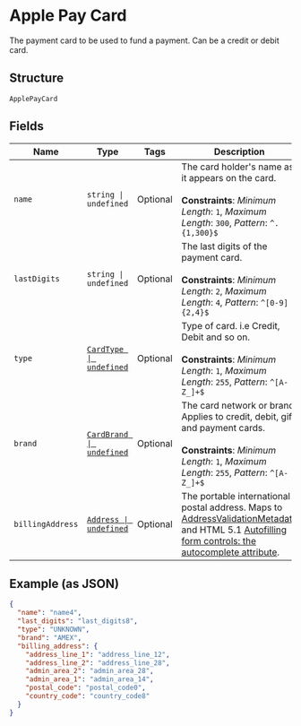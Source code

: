 
# Apple Pay Card

The payment card to be used to fund a payment. Can be a credit or debit card.

## Structure

`ApplePayCard`

## Fields

| Name | Type | Tags | Description |
|  --- | --- | --- | --- |
| `name` | `string \| undefined` | Optional | The card holder's name as it appears on the card.<br><br>**Constraints**: *Minimum Length*: `1`, *Maximum Length*: `300`, *Pattern*: `^.{1,300}$` |
| `lastDigits` | `string \| undefined` | Optional | The last digits of the payment card.<br><br>**Constraints**: *Minimum Length*: `2`, *Maximum Length*: `4`, *Pattern*: `^[0-9]{2,4}$` |
| `type` | [`CardType \| undefined`](../../doc/models/card-type.md) | Optional | Type of card. i.e Credit, Debit and so on.<br><br>**Constraints**: *Minimum Length*: `1`, *Maximum Length*: `255`, *Pattern*: `^[A-Z_]+$` |
| `brand` | [`CardBrand \| undefined`](../../doc/models/card-brand.md) | Optional | The card network or brand. Applies to credit, debit, gift, and payment cards.<br><br>**Constraints**: *Minimum Length*: `1`, *Maximum Length*: `255`, *Pattern*: `^[A-Z_]+$` |
| `billingAddress` | [`Address \| undefined`](../../doc/models/address.md) | Optional | The portable international postal address. Maps to [AddressValidationMetadata](https://github.com/googlei18n/libaddressinput/wiki/AddressValidationMetadata) and HTML 5.1 [Autofilling form controls: the autocomplete attribute](https://www.w3.org/TR/html51/sec-forms.html#autofilling-form-controls-the-autocomplete-attribute). |

## Example (as JSON)

```json
{
  "name": "name4",
  "last_digits": "last_digits8",
  "type": "UNKNOWN",
  "brand": "AMEX",
  "billing_address": {
    "address_line_1": "address_line_12",
    "address_line_2": "address_line_28",
    "admin_area_2": "admin_area_28",
    "admin_area_1": "admin_area_14",
    "postal_code": "postal_code0",
    "country_code": "country_code8"
  }
}
```

